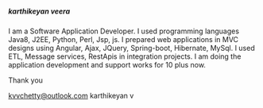<html>
  <head>
    <h5> karthikeyan veera
    </h5>
  </head>
  <body>
    <p>
I am a Software Application Developer. I used programming languages Java8, J2EE, Python, Perl, Jsp, js. I prepared web applications in MVC designs using Angular, Ajax, JQuery, Spring-boot, Hibernate, MySql. I used ETL, Message services, RestApis in integration projects. I am doing the application development and support works for 10 plus now.
    </p>
    <p>
      Thank you
    </p>

kvvchetty@outlook.com 
karthikeyan v
</body>
</html>
